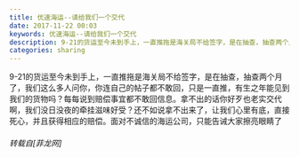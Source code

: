 ```yaml
---
title: 优速海运--请给我们一个交代
date: 2017-11-22 00:03
keywords: 优速海运--请给我们一个交代
description: 9-21的货运至今未到手上，一直推拖是海关局不给签字，是在抽查，抽查两个月了，我们这么多人问你，你连自己的帖子都不敢回，只是一直推，有生之年能见到我们的货物吗？每每说到赔偿事宜都不敢回信息。拿不出的话你好歹也老实交代啊，我们没日没夜的牵挂滋味好受？还不如说拿不出来了，让我们心里有底，直接死心，并且获得相应的赔偿。面对不诚信的海运公司，只能告诫大家擦亮眼睛了
categories: sharing
---
```

<td class="t_f" id="postmessage_990040">

9-21的货运至今未到手上，一直推拖是海关局不给签字，是在抽查，抽查两个月了，我们这么多人问你，你连自己的帖子都不敢回，只是一直推，有生之年能见到我们的货物吗？每每说到赔偿事宜都不敢回信息。拿不出的话你好歹也老实交代啊，我们没日没夜的牵挂滋味好受？还不如说拿不出来了，让我们心里有底，直接死心，并且获得相应的赔偿。面对不诚信的海运公司，只能告诫大家擦亮眼睛了</td>
###### 转载自[菲龙网]